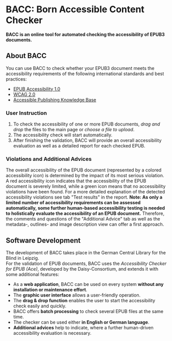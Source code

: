 # BACC: Born Accessible Content Checker

__BACC is an online tool for automated checking the accessibility of EPUB3 documents.__

## About BACC
You can use BACC to check whether your EPUB3 document meets the accessibility requirements of the following international standards and best practices:
*	[EPUB Accessibility 1.0](http://www.idpf.org/epub/a11y/accessibility-20170105.html)
*	[WCAG 2.0](http://www.w3.org/TR/2008/REC-WCAG20-20081211/)
*	[Accessible Publishing Knowledge Base](http://kb.daisy.org/publishing/)

### User Instruction
1.	To check the accessibility of one or more EPUB documents, *drag and drop* the files to the main page or *choose a file to upload*.
2.	The accessibility check will start automatically.
3.	After finishing the validation, BACC will provide an overall accessibility evaluation as well as a detailed report for each checked EPUB.

### Violations and Additional Advices
The overall accessibility of the EPUB document (represented by a colored accessibility icon) is determined by the impact of its most serious violation. A red accessibility icon indicates that the accessibility of the EPUB document is severely limited, while a green icon means that no accessibility violations have been found.
For a more detailed explanation of the detected accessibility violations see tab "Test results" in the report.
__Note: As only a limited number of accessibility requirements can be assessed automatically, some further human-based accessibility testing is needed to holistically evaluate the accessibility of an EPUB document.__
Therefore, the comments and questions of the "Additional Advice" tab as well as the metadata-, outlines- and image description view can offer a first approach. 

## Software Development
The development of BACC takes place in the German Central Library for the Blind in Leipzig.  
For the validation of EPUB documents, BACC uses the *Accessibility Checker for EPUB (Ace)*,  developed by the Daisy-Consortium, and extends it with some additional features:
*	As a __web application__, BACC can be used on every system __without any installation or maintenance effort__. 
*	The __graphic user interface__ allows a user-friendly operation.
*	The __drag & drop function__ enables the user to start the accessibility check easily and quickly.
*	BACC offers __batch processing__ to check several EPUB files at the same time.
*	The checker can be used either __in English or German language__.
* __Additional advices__ help to indicate, where a further human-driven accessibility evaluation is necessary.
